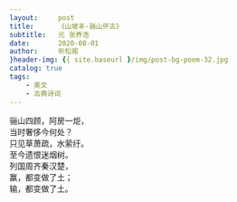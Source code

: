 ```yaml
---
layout:     post
title:      《山坡羊·骊山怀古》
subtitle:   元 张养浩
date:       2020-08-01
author:     听松阁
}header-img: {{ site.baseurl }/img/post-bg-poem-32.jpg
catalog: true
tags:
    - 美文
    - 古典诗词
---
```


骊山四顾，阿房一炬，<br>
当时奢侈今何处？<br>
只见草萧疏，水萦纡。<br>
至今遗恨迷烟树。<br>
列国周齐秦汉楚，<br>
赢，都变做了土；<br>
输，都变做了土。<br>
